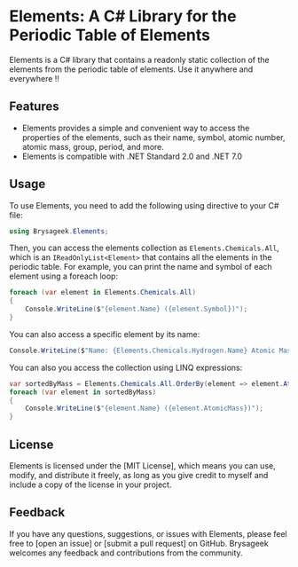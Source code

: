 # Elements: A C# Library for the Periodic Table of Elements

Elements is a C# library that contains a readonly static collection of the elements from the periodic table of elements. Use it anywhere and everywhere !!

## Features

- Elements provides a simple and convenient way to access the properties of the elements, such as their name, symbol, atomic number, atomic mass, group, period, and more.
- Elements is compatible with .NET Standard 2.0 and .NET 7.0

## Usage

To use Elements, you need to add the following using directive to your C# file:

```csharp
using Brysageek.Elements;
```

Then, you can access the elements collection as `Elements.Chemicals.All`, which is an `IReadOnlyList<Element>` that contains all the elements in the periodic table. For example, you can print the name and symbol of each element using a foreach loop:

```csharp
foreach (var element in Elements.Chemicals.All)
{
    Console.WriteLine($"{element.Name} ({element.Symbol})");
}
```

You can also access a specific element by its name:

```csharp
Console.WriteLine($"Name: {Elements.Chemicals.Hydrogen.Name} Atomic Mass: {Elements.Chemicals.Hydrogen.AtomicMass});
```

You can also you access the collection using LINQ expressions:

```csharp
var sortedByMass = Elements.Chemicals.All.OrderBy(element => element.AtomicMass));
foreach (var element in sortedByMass)
{
    Console.WriteLine($"{element.Name} ({element.AtomicMass})");
}
```

## License

Elements is licensed under the [MIT License], which means you can use, modify, and distribute it freely, as long as you give credit to myself and include a copy of the license in your project.

## Feedback

If you have any questions, suggestions, or issues with Elements, please feel free to [open an issue] or [submit a pull request] on GitHub. Brysageek welcomes any feedback and contributions from the community.
